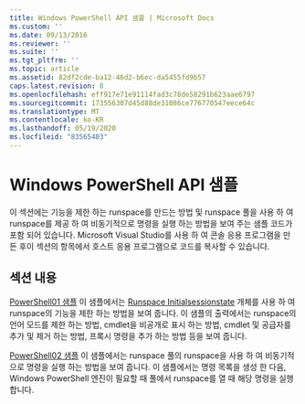 ```yaml
---
title: Windows PowerShell API 샘플 | Microsoft Docs
ms.custom: ''
ms.date: 09/13/2016
ms.reviewer: ''
ms.suite: ''
ms.tgt_pltfrm: ''
ms.topic: article
ms.assetid: 82df2cde-ba12-46d2-b6ec-da5455fd9b57
caps.latest.revision: 8
ms.openlocfilehash: eff917e71e91114fad3c78de58291b623aae6797
ms.sourcegitcommit: 173556307d45d88de31086ce776770547eece64c
ms.translationtype: MT
ms.contentlocale: ko-KR
ms.lasthandoff: 05/19/2020
ms.locfileid: "83565403"
---
```

# <a name="windows-powershell-api-samples"></a>Windows PowerShell API 샘플

이 섹션에는 기능을 제한 하는 runspace를 만드는 방법 및 runspace 풀을 사용 하 여 runspace를 제공 하 여 비동기적으로 명령을 실행 하는 방법을 보여 주는 샘플 코드가 포함 되어 있습니다. Microsoft Visual Studio를 사용 하 여 콘솔 응용 프로그램을 만든 후이 섹션의 항목에서 호스트 응용 프로그램으로 코드를 복사할 수 있습니다.

## <a name="in-this-section"></a>섹션 내용

[PowerShell01 샘플](./windows-powershell01-sample.md) 이 샘플에서는 [Runspace Initialsessionstate](/dotnet/api/System.Management.Automation.Runspaces.InitialSessionState) 개체를 사용 하 여 runspace의 기능을 제한 하는 방법을 보여 줍니다. 이 샘플의 출력에서는 runspace의 언어 모드를 제한 하는 방법, cmdlet을 비공개로 표시 하는 방법, cmdlet 및 공급자를 추가 및 제거 하는 방법, 프록시 명령을 추가 하는 방법 등을 보여 줍니다.

[PowerShell02 샘플](./windows-powershell02-sample.md) 이 샘플에서는 runspace 풀의 runspace을 사용 하 여 비동기적으로 명령을 실행 하는 방법을 보여 줍니다. 이 샘플에서는 명령 목록을 생성 한 다음, Windows PowerShell 엔진이 필요할 때 풀에서 runspace를 열 때 해당 명령을 실행 합니다.
